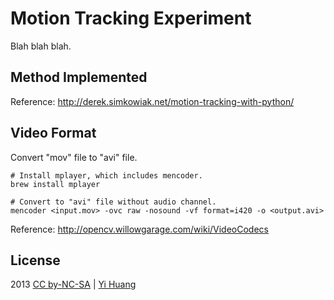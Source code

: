 Motion Tracking Experiment
==========================

Blah blah blah.

Method Implemented
------------------

Reference: http://derek.simkowiak.net/motion-tracking-with-python/

Video Format
------------

Convert "mov" file to "avi" file.

    # Install mplayer, which includes mencoder.
    brew install mplayer

    # Convert to "avi" file without audio channel.
    mencoder <input.mov> -ovc raw -nosound -vf format=i420 -o <output.avi>

Reference: http://opencv.willowgarage.com/wiki/VideoCodecs

License
-------

2013 [CC by-NC-SA] | [Yi Huang]

[CC by-NC-SA]: http://creativecommons.org/licenses/by-nc-sa/3.0/tw/
[Yi Huang]: http://github.com/telgniw
